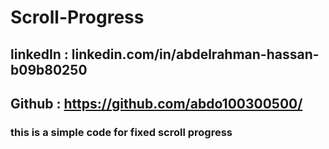 # Scroll-Progress

## linkedIn : linkedin.com/in/abdelrahman-hassan-b09b80250
## Github : https://github.com/abdo100300500/

### this is a simple code for fixed scroll progress